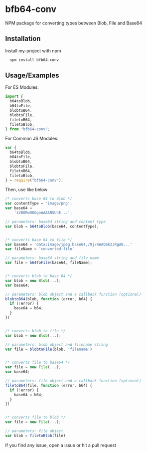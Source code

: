 # bfb64-conv

NPM package for converting types between Blob, File and Base64

## Installation

Install my-project with npm

```bash
  npm install bfb64-conv
```

## Usage/Examples

For ES Modules:

```javascript
import {
  b64toBlob,
  b64toFile,
  blobtoB64,
  blobtoFile,
  filetoB64,
  filetoBlob,
} from "bfb64-conv";
```

For Common JS Modules:

```javascript
var {
  b64toBlob,
  b64toFile,
  blobtoB64,
  blobtoFile,
  filetoB64,
  filetoBlob,
} = require("bfb64-conv");
```

Then, use like below

```javascript
/* converts base 64 to blob */
var contentType = 'image/png';
var base64 =
    'iVBORw0KGgoAAAANSUhE...';

// parameters: base64 string and content type
var blob = b64toBlob(base64, contentType);


/* converts base 64 to file */
var base64 = 'data:image/jpeg;base64,/9j/4AAQSkZJRgAB...'
var fileName = 'converted-file'

// parameters: base64 string and file name
var file = b64ToFile(base64, fileName);


/* converts blob to base 64 */
var blob = new Blob(...);
var base64;

// parameters: blob object and a callback function (optional)
blobtoB64(blob, function (error, b64) {
  if (!error) {
    base64 = b64;
  }
})


/* converts blob to file */
var blob = new Blob(...);

// parameters: blob object and filename string
var file = blobtoFile(blob, 'filename')


/* converts file to base64 */
var file = new File(...);
var base64;

// parameters: file object and a callback function (optional)
filetoB64(file, function (error, b64) {
  if (!error) {
    base64 = b64;
  }
})


/* converts file to blob */
var file = new File(...);

// parameters: file object
var blob = filetoBlob(file)
```

If you find any issue, open a issue or hit a pull request
